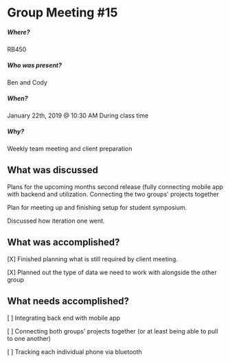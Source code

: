 # Group Meeting #15
##### Where?
RB450
##### Who was present?
Ben and Cody
##### When?
January 22th, 2019 @ 10:30 AM
During class time
##### Why?
Weekly team meeting and client preparation

## What was discussed
Plans for the upcoming months second release (fully connecting mobile app with backend and utilization. Connecting the two groups' projects together

Plan for meeting up and finishing setup for student symposium.

Discussed how iteration one went.

## What was accomplished?
[X] Finished planning what is still required by client meeting.

[X] Planned out the type of data we need to work with alongside the other group

## What needs accomplished?
[ ] Integrating back end with mobile app

[ ] Connecting both groups' projects together (or at least being able to pull to one another)

[ ] Tracking each individual phone via bluetooth
